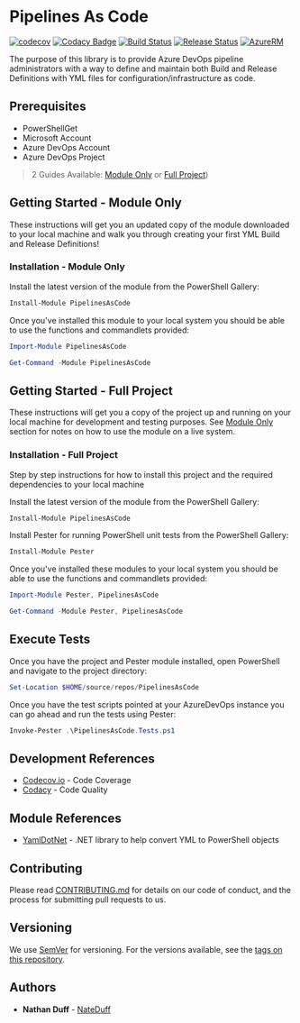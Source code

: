 # Pipelines As Code
[![codecov](https://codecov.io/gh/NateDuff/PipelinesAsCode/branch/development/graph/badge.svg)](https://codecov.io/gh/NateDuff/PipelinesAsCode)
[![Codacy Badge](https://api.codacy.com/project/badge/Grade/ffc9a41bd791498aaa426543307cb86e)](https://www.codacy.com/app/NateDuff/PipelinesAsCode?utm_source=github.com&amp;utm_medium=referral&amp;utm_content=NateDuff/PipelinesAsCode&amp;utm_campaign=Badge_Grade)
[![Build Status](https://dev.azure.com/NateDuff/PipelinesAsCode/_apis/build/status/CI%20Build?branchName=development)](https://dev.azure.com/NateDuff/PipelinesAsCode/_build/latest?definitionId=28&branchName=development)
[![Release Status](https://vsrm.dev.azure.com/NateDuff/_apis/public/Release/badge/ad13437d-ad6a-43cb-af82-61d7294a999e/1/1)](https://vsrm.dev.azure.com/NateDuff/_apis/public/Release/badge/ad13437d-ad6a-43cb-af82-61d7294a999e/1/1)
[![AzureRM](https://img.shields.io/powershellgallery/v/PipelinesAsCode.svg?style=flat-square&label=PowerShellGallery)](https://www.powershellgallery.com/packages/PipelinesAsCode/)

The purpose of this library is to provide Azure DevOps pipeline administrators with a way to define and maintain both Build and Release Definitions with YML files for configuration/infrastructure as code. 

## Prerequisites
*   PowerShellGet  
*   Microsoft Account   
*   Azure DevOps Account    
*   Azure DevOps Project

> 2 Guides Available: [Module Only](#Getting-Started---Module-only) or [Full Project](#Getting-Started---Full-Project))

## Getting Started - Module Only
These instructions will get you an updated copy of the module downloaded to your local machine and walk you through creating your first YML Build and Release Definitions!

### Installation - Module Only
Install the latest version of the module from the PowerShell Gallery:

```powershell
Install-Module PipelinesAsCode
```

Once you've installed this module to your local system you should be able to use the functions and commandlets provided:

```powershell
Import-Module PipelinesAsCode

Get-Command -Module PipelinesAsCode
```

## Getting Started - Full Project
These instructions will get you a copy of the project up and running on your local machine for development and testing purposes. See [Module Only](#Getting-Started---Module-only) section for notes on how to use the module on a live system.

### Installation - Full Project
Step by step instructions for how to install this project and the required dependencies to your local machine

Install the latest version of the module from the PowerShell Gallery:

```powershell
Install-Module PipelinesAsCode
```

Install Pester for running PowerShell unit tests from the PowerShell Gallery:

```powershell
Install-Module Pester
```

Once you've installed these modules to your local system you should be able to use the functions and commandlets provided:

```powershell
Import-Module Pester, PipelinesAsCode

Get-Command -Module Pester, PipelinesAsCode
```

## Execute Tests
Once you have the project and Pester module installed, open PowerShell and navigate to the project directory:

```powershell
Set-Location $HOME/source/repos/PipelinesAsCode
```

Once you have the test scripts pointed at your AzureDevOps instance you can go ahead and run the tests using Pester:

```powershell
Invoke-Pester .\PipelinesAsCode.Tests.ps1
```

## Development References
*    [Codecov.io](https://codecov.io) - Code Coverage
*    [Codacy](https://codacy.com) - Code Quality

## Module References
*   [YamlDotNet](https://github.com/aaubry/YamlDotNet) - .NET library to help convert YML to PowerShell objects

## Contributing
Please read [CONTRIBUTING.md](https://gist.github.com/NateDuff/078f85c765b1337e90dec79a8600ff73) for details on our code of conduct, and the process for submitting pull requests to us.

## Versioning
We use [SemVer](http://semver.org/) for versioning. For the versions available, see the [tags on this repository](https://github.com/NateDuff/PipelinesAsCode/tags). 

## Authors
*    **Nathan Duff** - [NateDuff](https://github.com/NateDuff)

<!-- 
See also the list of [contributors](https://github.com/your/project/contributors) who participated in this project. 

## License

This project is licensed under the MIT License - see the [LICENSE.md](LICENSE.md) file for details

## Acknowledgments

* Hat tip to anyone whose code was used
* Inspiration
* etc
-->